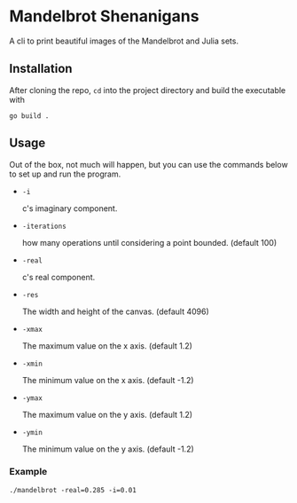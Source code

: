 # Mandelbrot Shenanigans

A cli to print beautiful images of the Mandelbrot and Julia sets.

## Installation

After cloning the repo, `cd` into the project directory and build the executable with

`go build .`

## Usage

Out of the box, not much will happen, but you can use the commands below to set up and run the program.

- `-i` <float>

  c's imaginary component.

- `-iterations` <int>

  how many operations until considering a point bounded. (default 100)

- `-real` <float>

  c's real component.

- `-res` <int>

  The width and height of the canvas. (default 4096)

- `-xmax` <float>

  The maximum value on the x axis. (default 1.2)

- `-xmin` <float>

  The minimum value on the x axis. (default -1.2)

- `-ymax` <float>

  The maximum value on the y axis. (default 1.2)

- `-ymin` <float>

  The minimum value on the y axis. (default -1.2)

### Example

`./mandelbrot -real=0.285 -i=0.01`
